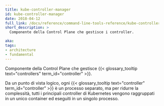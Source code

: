 ```yaml
---
title: kube-controller-manager
id: kube-controller-manager
date: 2018-04-12
full_link: /docs/reference/command-line-tools-reference/kube-controller-manager/
short_description: >
  Componente della Control Plane che gestisce i controller.

aka: 
tags:
- architecture
- fundamental
---
```

 Componente della Control Plane che gestisce {{< glossary_tooltip text="controllers" term_id="controller" >}}.

<!--more-->

Da un punto di vista logico, ogni {{< glossary_tooltip text="controller" term_id="controller" >}} è un processo separato, ma per ridurre la complessità, tutti i principali controller di Kubernetes vengono raggruppati in un unico container ed eseguiti in un singolo processo.

